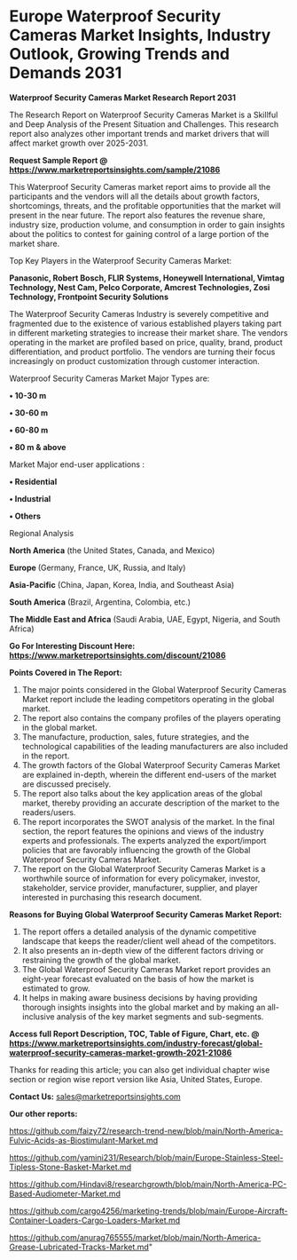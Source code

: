 # Europe Waterproof Security Cameras Market Insights, Industry Outlook, Growing Trends and Demands 2031

<strong>Waterproof Security Cameras Market Research Report 2031</strong>

The Research Report on Waterproof Security Cameras Market is a Skillful and Deep Analysis of the Present Situation and Challenges. This research report also analyzes other important trends and market drivers that will affect market growth over 2025-2031.

<strong>Request Sample Report @ <a href=https://www.marketreportsinsights.com/sample/21086>https://www.marketreportsinsights.com/sample/21086</a></strong>

This Waterproof Security Cameras market report aims to provide all the participants and the vendors will all the details about growth factors, shortcomings, threats, and the profitable opportunities that the market will present in the near future. The report also features the revenue share, industry size, production volume, and consumption in order to gain insights about the politics to contest for gaining control of a large portion of the market share.

Top Key Players in the Waterproof Security Cameras Market:

<strong>Panasonic, Robert Bosch, FLIR Systems, Honeywell International, Vimtag Technology, Nest Cam, Pelco Corporate, Amcrest Technologies, Zosi Technology, Frontpoint Security Solutions</strong>

The Waterproof Security Cameras Industry is severely competitive and fragmented due to the existence of various established players taking part in different marketing strategies to increase their market share. The vendors operating in the market are profiled based on price, quality, brand, product differentiation, and product portfolio. The vendors are turning their focus increasingly on product customization through customer interaction.

Waterproof Security Cameras Market Major Types are:

<strong>• 10-30 m

• 30-60 m

• 60-80 m

• 80 m & above</strong>

Market Major end-user applications :

<strong>• Residential

• Industrial

• Others</strong>

Regional Analysis

</u><strong><b>North America</b></strong> (the United States, Canada, and Mexico)

<strong><b>Europe </b></strong>(Germany, France, UK, Russia, and Italy)

<strong><b>Asia-Pacific</b></strong> (China, Japan, Korea, India, and Southeast Asia)

<strong><b>South America</b></strong> (Brazil, Argentina, Colombia, etc.)

<strong><b>The Middle East and Africa</b></strong> (Saudi Arabia, UAE, Egypt, Nigeria, and South Africa)

<strong>Go For Interesting Discount Here: <a href=https://www.marketreportsinsights.com/discount/21086>https://www.marketreportsinsights.com/discount/21086</a></strong>

<strong>Points Covered in The Report:</strong>
<ol>
  <li>The major points considered in the Global Waterproof Security Cameras Market report include the leading competitors operating in the global market.</li>
  <li>The report also contains the company profiles of the players operating in the global market.</li>
  <li>The manufacture, production, sales, future strategies, and the technological capabilities of the leading manufacturers are also included in the report.</li>
  <li>The growth factors of the Global Waterproof Security Cameras Market are explained in-depth, wherein the different end-users of the market are discussed precisely.</li>
  <li>The report also talks about the key application areas of the global market, thereby providing an accurate description of the market to the readers/users.</li>
  <li>The report incorporates the SWOT analysis of the market. In the final section, the report features the opinions and views of the industry experts and professionals. The experts analyzed the export/import policies that are favorably influencing the growth of the Global Waterproof Security Cameras Market.</li>
  <li>The report on the Global Waterproof Security Cameras Market is a worthwhile source of information for every policymaker, investor, stakeholder, service provider, manufacturer, supplier, and player interested in purchasing this research document.</li>
</ol>
<strong>Reasons for Buying Global Waterproof Security Cameras Market Report:</strong>

<ol>
  <li>The report offers a detailed analysis of the dynamic competitive landscape that keeps the reader/client well ahead of the competitors.</li>
  <li>It also presents an in-depth view of the different factors driving or restraining the growth of the global market.</li>
  <li>The Global Waterproof Security Cameras Market report provides an eight-year forecast evaluated on the basis of how the market is estimated to grow.</li>
  <li>It helps in making aware business decisions by having providing thorough insights insights into the global market and by making an all-inclusive analysis of the key market segments and sub-segments.</li>
</ol>
<strong>Access full Report Description, TOC, Table of Figure, Chart, etc. @ <a href=https://www.marketreportsinsights.com/industry-forecast/global-waterproof-security-cameras-market-growth-2021-21086>https://www.marketreportsinsights.com/industry-forecast/global-waterproof-security-cameras-market-growth-2021-21086</a></strong>


Thanks for reading this article; you can also get individual chapter wise section or region wise report version like Asia, United States, Europe.

<strong>Contact Us:</strong>
sales@marketreportsinsights.com

<strong>Our other reports:</strong>

<a href=https://github.com/faizy72/research-trend-new/blob/main/North-America-Fulvic-Acids-as-Biostimulant-Market.md>https://github.com/faizy72/research-trend-new/blob/main/North-America-Fulvic-Acids-as-Biostimulant-Market.md</a>

<a href=https://github.com/yamini231/Research/blob/main/Europe-Stainless-Steel-Tipless-Stone-Basket-Market.md>https://github.com/yamini231/Research/blob/main/Europe-Stainless-Steel-Tipless-Stone-Basket-Market.md</a>

<a href=https://github.com/Hindavi8/researchgrowth/blob/main/North-America-PC-Based-Audiometer-Market.md>https://github.com/Hindavi8/researchgrowth/blob/main/North-America-PC-Based-Audiometer-Market.md</a>

<a href=https://github.com/cargo4256/marketing-trends/blob/main/Europe-Aircraft-Container-Loaders-Cargo-Loaders-Market.md>https://github.com/cargo4256/marketing-trends/blob/main/Europe-Aircraft-Container-Loaders-Cargo-Loaders-Market.md</a>

<a href=https://github.com/anurag765555/market/blob/main/North-America-Grease-Lubricated-Tracks-Market.md>https://github.com/anurag765555/market/blob/main/North-America-Grease-Lubricated-Tracks-Market.md</a>"
